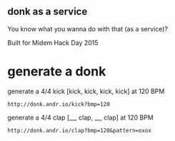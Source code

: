 ## donk as a service
You know what you wanna do with that (as a service)?

Built for Midem Hack Day 2015

# generate a donk

generate a 4/4 kick [kick, kick, kick, kick] at 120 BPM
```
http://donk.andr.io/kick?bmp=120
```

generate a 4/4 clap [__, clap, __, clap] at 120 BPM
```
http://donk.andr.io/clap?bmp=120&pattern=oxox
```
